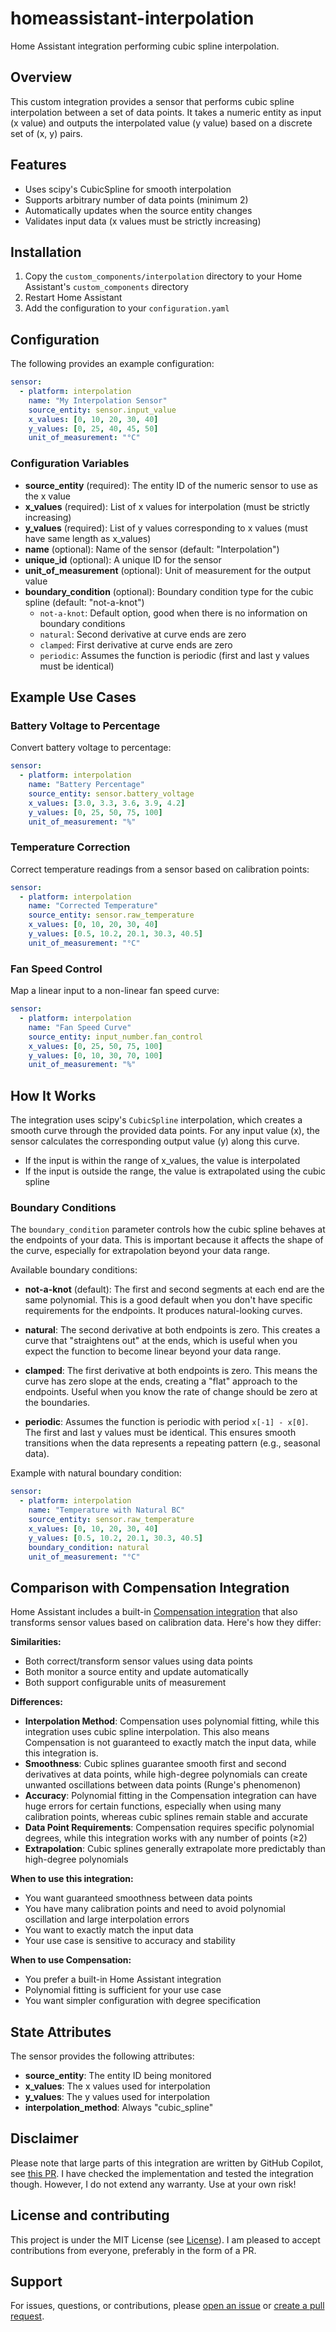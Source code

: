 # homeassistant-interpolation

Home Assistant integration performing cubic spline interpolation.

## Overview

This custom integration provides a sensor that performs cubic spline interpolation between a set of data points. It takes a numeric entity as input (x value) and outputs the interpolated value (y value) based on a discrete set of (x, y) pairs.

## Features

- Uses scipy's CubicSpline for smooth interpolation
- Supports arbitrary number of data points (minimum 2)
- Automatically updates when the source entity changes
- Validates input data (x values must be strictly increasing)

## Installation

1. Copy the `custom_components/interpolation` directory to your Home Assistant's `custom_components` directory
2. Restart Home Assistant
3. Add the configuration to your `configuration.yaml`

## Configuration

The following provides an example configuration:

```yaml
sensor:
  - platform: interpolation
    name: "My Interpolation Sensor"
    source_entity: sensor.input_value
    x_values: [0, 10, 20, 30, 40]
    y_values: [0, 25, 40, 45, 50]
    unit_of_measurement: "°C"
```

### Configuration Variables

- **source_entity** (required): The entity ID of the numeric sensor to use as the x value
- **x_values** (required): List of x values for interpolation (must be strictly increasing)
- **y_values** (required): List of y values corresponding to x values (must have same length as x_values)
- **name** (optional): Name of the sensor (default: "Interpolation")
- **unique_id** (optional): A unique ID for the sensor
- **unit_of_measurement** (optional): Unit of measurement for the output value
- **boundary_condition** (optional): Boundary condition type for the cubic spline (default: "not-a-knot")
  - `not-a-knot`: Default option, good when there is no information on boundary conditions
  - `natural`: Second derivative at curve ends are zero
  - `clamped`: First derivative at curve ends are zero
  - `periodic`: Assumes the function is periodic (first and last y values must be identical)

## Example Use Cases

### Battery Voltage to Percentage

Convert battery voltage to percentage:

```yaml
sensor:
  - platform: interpolation
    name: "Battery Percentage"
    source_entity: sensor.battery_voltage
    x_values: [3.0, 3.3, 3.6, 3.9, 4.2]
    y_values: [0, 25, 50, 75, 100]
    unit_of_measurement: "%"
```

### Temperature Correction

Correct temperature readings from a sensor based on calibration points:

```yaml
sensor:
  - platform: interpolation
    name: "Corrected Temperature"
    source_entity: sensor.raw_temperature
    x_values: [0, 10, 20, 30, 40]
    y_values: [0.5, 10.2, 20.1, 30.3, 40.5]
    unit_of_measurement: "°C"
```

### Fan Speed Control
Map a linear input to a non-linear fan speed curve:

```yaml
sensor:
  - platform: interpolation
    name: "Fan Speed Curve"
    source_entity: input_number.fan_control
    x_values: [0, 25, 50, 75, 100]
    y_values: [0, 10, 30, 70, 100]
    unit_of_measurement: "%"
```

## How It Works

The integration uses scipy's `CubicSpline` interpolation, which creates a smooth curve through the provided data points. For any input value (x), the sensor calculates the corresponding output value (y) along this curve.

- If the input is within the range of x_values, the value is interpolated
- If the input is outside the range, the value is extrapolated using the cubic spline

### Boundary Conditions

The `boundary_condition` parameter controls how the cubic spline behaves at the endpoints of your data. This is important because it affects the shape of the curve, especially for extrapolation beyond your data range.

Available boundary conditions:

- **not-a-knot** (default): The first and second segments at each end are the same polynomial. This is a good default when you don't have specific requirements for the endpoints. It produces natural-looking curves.

- **natural**: The second derivative at both endpoints is zero. This creates a curve that "straightens out" at the ends, which is useful when you expect the function to become linear beyond your data range.

- **clamped**: The first derivative at both endpoints is zero. This means the curve has zero slope at the ends, creating a "flat" approach to the endpoints. Useful when you know the rate of change should be zero at the boundaries.

- **periodic**: Assumes the function is periodic with period `x[-1] - x[0]`. The first and last y values must be identical. This ensures smooth transitions when the data represents a repeating pattern (e.g., seasonal data).

Example with natural boundary condition:
```yaml
sensor:
  - platform: interpolation
    name: "Temperature with Natural BC"
    source_entity: sensor.raw_temperature
    x_values: [0, 10, 20, 30, 40]
    y_values: [0.5, 10.2, 20.1, 30.3, 40.5]
    boundary_condition: natural
    unit_of_measurement: "°C"
```

## Comparison with Compensation Integration

Home Assistant includes a built-in [Compensation integration](https://www.home-assistant.io/integrations/compensation/) that also transforms sensor values based on calibration data. Here's how they differ:

**Similarities:**
- Both correct/transform sensor values using data points
- Both monitor a source entity and update automatically
- Both support configurable units of measurement

**Differences:**
- **Interpolation Method**: Compensation uses polynomial fitting, while this integration uses cubic spline interpolation. This also means Compensation is not guaranteed to exactly match the input data, while this integration is.
- **Smoothness**: Cubic splines guarantee smooth first and second derivatives at data points, while high-degree polynomials can create unwanted oscillations between data points (Runge's phenomenon)
- **Accuracy**: Polynomial fitting in the Compensation integration can have huge errors for certain functions, especially when using many calibration points, whereas cubic splines remain stable and accurate
- **Data Point Requirements**: Compensation requires specific polynomial degrees, while this integration works with any number of points (≥2)
- **Extrapolation**: Cubic splines generally extrapolate more predictably than high-degree polynomials

**When to use this integration:**
- You want guaranteed smoothness between data points
- You have many calibration points and need to avoid polynomial oscillation and large interpolation errors
- You want to exactly match the input data
- Your use case is sensitive to accuracy and stability

**When to use Compensation:**
- You prefer a built-in Home Assistant integration
- Polynomial fitting is sufficient for your use case
- You want simpler configuration with degree specification

## State Attributes

The sensor provides the following attributes:

- **source_entity**: The entity ID being monitored
- **x_values**: The x values used for interpolation
- **y_values**: The y values used for interpolation
- **interpolation_method**: Always "cubic_spline"

## Disclaimer

Please note that large parts of this integration are written by GitHub Copilot, see [this PR](https://github.com/JoshuaLampert/homeassistant-interpolation/pull/1).
I have checked the implementation and tested the integration though. However, I do not extend any warranty. Use at your own risk!

## License and contributing

This project is under the MIT License (see [License](https://github.com/JoshuaLampert/homeassistant-interpolation/blob/main/LICENSE)).
I am pleased to accept contributions from everyone, preferably in the form of a PR.

## Support

For issues, questions, or contributions, please [open an issue](https://github.com/JoshuaLampert/homeassistant-interpolation/issues)
or [create a pull request](https://github.com/JoshuaLampert/homeassistant-interpolation/pulls).
